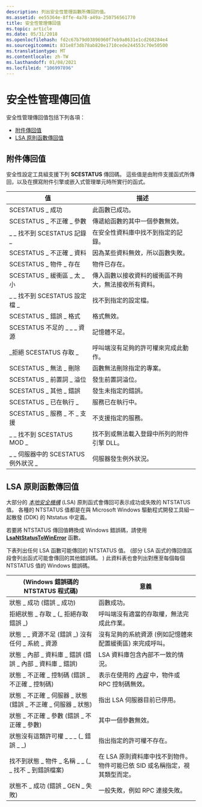```yaml
---
description: 列出安全性管理函數所傳回的值。
ms.assetid: ee55364e-8ffe-4a78-a49a-250756561770
title: 安全性管理傳回值
ms.topic: article
ms.date: 05/31/2018
ms.openlocfilehash: fd2c67b79d03896960f7eb9a8631e1cd268284e4
ms.sourcegitcommit: 831e8f3db78ab820e1710cede244553c70e50500
ms.translationtype: MT
ms.contentlocale: zh-TW
ms.lasthandoff: 01/08/2021
ms.locfileid: "106997896"
---
```

# <a name="security-management-return-values"></a>安全性管理傳回值

安全性管理傳回值包括下列各項：

-   [附件傳回值](#attachment-return-values)
-   [LSA 原則函數傳回值](#lsa-policy-function-return-values)

## <a name="attachment-return-values"></a>附件傳回值

安全性設定工具組支援下列 **SCESTATUS** 傳回碼。 這些值是由附件支援函式所傳回，以及在撰寫附件引擎或嵌入式管理單元時所實行的函式。



| 值                            | 描述                                                                                      |
|----------------------------------|--------------------------------------------------------------------------------------------------|
| SCESTATUS \_ 成功               | 此函數已成功。                                                                          |
| SCESTATUS \_ 不正確 \_ 參數    | 傳遞給函數的其中一個參數無效。                                      |
| \_ \_ 找不到 SCESTATUS 記錄 \_    | 在安全性資料庫中找不到指定的記錄。                                     |
| SCESTATUS \_ 不正確 \_ 資料         | 因為某些資料無效，所以函數失敗。                                             |
| SCESTATUS \_ 物件 \_ 存在        | 物件已存在。                                                                       |
| SCESTATUS \_ 緩衝區 \_ 太 \_ 小    | 傳入函數以接收資料的緩衝區不夠大，無法接收所有資料。 |
| \_ \_ 找不到 SCESTATUS 設定檔 \_   | 找不到指定的設定檔。                                                             |
| SCESTATUS \_ 錯誤 \_ 格式           | 格式無效。                                                                         |
| SCESTATUS 不足的 \_ \_ \_ 資源 | 記憶體不足。                                                                    |
| \_拒絕 SCESTATUS 存取 \_        | 呼叫端沒有足夠的許可權來完成此動作。                          |
| SCESTATUS \_ 無法 \_ 刪除          | 函數無法刪除指定的專案。                                                   |
| SCESTATUS \_ 前置詞 \_ 溢位      | 發生前置詞溢位。                                                                      |
| SCESTATUS \_ 其他 \_ 錯誤          | 發生未指定的錯誤。                                                               |
| SCESTATUS \_ 已在執行 \_      | 服務已在執行中。                                                                  |
| SCESTATUS \_ 服務 \_ 不 \_ 支援 | 不支援指定的服務。                                                          |
| \_ \_ 找不到 SCESTATUS MOD \_       | 找不到或無法載入登錄中所列的附件引擎 DLL。      |
| \_ \_ 伺服器中的 SCESTATUS 例外狀況 \_ | 伺服器發生例外狀況。                                                             |



 

## <a name="lsa-policy-function-return-values"></a>LSA 原則函數傳回值

大部分的 [*本地安全機構*](/windows/desktop/SecGloss/l-gly) (LSA) 原則函式會傳回可表示成功或失敗的 NTSTATUS 值。 各種的 NTSTATUS 值都是在與 Microsoft Windows 驅動程式開發工具組一起散發 (DDK) 的 Ntstatus 中定義。

若要將 NTSTATUS 傳回值轉換成 Windows 錯誤碼，請使用 [**LsaNtStatusToWinError**](/windows/desktop/api/Ntsecapi/nf-ntsecapi-lsantstatustowinerror) 函數。

下表列出任何 LSA 函數可能傳回的 NTSTATUS 值。  (部分 LSA 函式的傳回值區段會列出函式可能會傳回的其他錯誤碼。 ) 此資料表也會列出對應至每個每個 NTSTATUS 值的 Windows 錯誤碼。



|  (Windows 錯誤碼的 NTSTATUS 程式碼)                                         | 意義                                                                                                                                 |
|---------------------------------------------------------------------------|-----------------------------------------------------------------------------------------------------------------------------------------|
| 狀態 \_ 成功 (錯誤 \_ 成功) <br/>                               | 函數成功。                                                                                                            |
| 拒絕狀態 \_ 存取 \_ (\_ 拒絕存取錯誤 \_) <br/>                 | 呼叫端沒有適當的存取權，無法完成此作業。                                                                  |
| 狀態 \_ \_ 資源不足 (錯誤 \_) 沒有任何 \_ 系統 \_ 資源<br/> | 沒有足夠的系統資源 (例如記憶體來配置緩衝區) 來完成呼叫。                                        |
| 狀態 \_ 內部 \_ 資料庫 \_ 錯誤 (錯誤 \_ 內部 \_ 資料庫 \_ 錯誤) <br/>       | LSA 資料庫包含內部不一致的情況。                                                                                    |
| 狀態 \_ 不正確 \_ 控制碼 (錯誤 \_ 不正確 \_ 控制碼) <br/>               | 表示在使用的 [*內容*](/windows/desktop/SecGloss/c-gly) 中，物件或 RPC 控制碼無效。     |
| 狀態 \_ 不正確 \_ 伺服器 \_ 狀態 (錯誤 \_ 不正確 \_ 伺服器 \_ 狀態) <br/> | 指出 LSA 伺服器目前已停用。                                                                                         |
| 狀態 \_ 不正確 \_ 參數 (錯誤 \_ 不正確 \_ 參數) <br/>         | 其中一個參數無效。                                                                                                     |
| 狀態沒有這類許可權 \_ \_ \_ (\_ 錯誤 \_ \_) <br/>       | 指出指定的許可權不存在。                                                                                         |
| 找不到狀態 \_ 物件 \_ 名稱 \_ \_ (\_ \_ 找不 \_ 到錯誤檔案) <br/>     | 在 LSA 原則資料庫中找不到物件。 物件可能已依 SID 或名稱指定，視其類型而定。 |
| 狀態不 \_ 成功 (錯誤 \_ GEN \_ 失敗) <br/>                     | 一般失敗，例如 RPC 連接失敗。                                                                                        |



 

 

